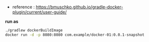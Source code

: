 - reference : https://bmuschko.github.io/gradle-docker-plugin/current/user-guide/


**run as**
```bash
./gradlew dockerBuildImage
docker run -d -p 8080:8080 com.example/docker-01:0.0.1-snapshot
```